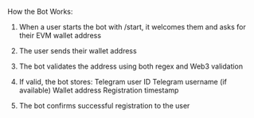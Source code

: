 How the Bot Works:

1. When a user starts the bot with /start, it welcomes them and asks for their EVM wallet address
2. The user sends their wallet address
3. The bot validates the address using both regex and Web3 validation
4. If valid, the bot stores:
  Telegram user ID
  Telegram username (if available)
  Wallet address
  Registration timestamp

5. The bot confirms successful registration to the user
